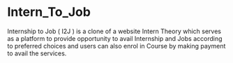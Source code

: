 # Intern_To_Job
Internship to Job ( I2J ) is a clone of a website Intern Theory which serves as a platform to provide opportunity to avail Internship and Jobs according to preferred choices and users can also enrol in Course by making payment to avail the services.
